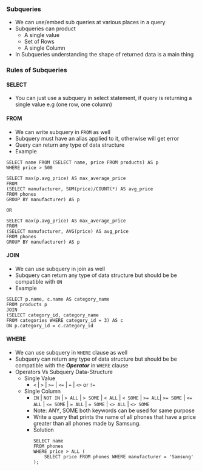 ### Subqueries

- We can use/embed sub queries at various places in a query
- Subqueries can product
  - A single value
  - Set of Rows
  - A single Column
- In Subqueries understanding the shape of returned data is a main thing

### Rules of Subqueries

#### SELECT

- You can just use a subquery in select statement, if query is returning a single value e.g (one row, one column)

#### FROM

- We can write subquery in `FROM` as well
- Subquery must have an alias applied to it, otherwise will get error
- Query can return any type of data structure
- Example

```
SELECT name FROM (SELECT name, price FROM products) AS p
WHERE price > 500
```

```
SELECT max(p.avg_price) AS max_average_price
FROM
(SELECT manufacturer, SUM(price)/COUNT(*) AS avg_price
FROM phones
GROUP BY manufacturer) AS p
```

`OR`

```
SELECT max(p.avg_price) AS max_average_price
FROM
(SELECT manufacturer, AVG(price) AS avg_price
FROM phones
GROUP BY manufacturer) AS p
```

#### JOIN

- We can use subquery in join as well
- Subquery can return any type of data structure but should be be compatible with `ON`
- Example

```
SELECT p.name, c.name AS category_name
FROM products p
JOIN
(SELECT category_id, category_name
FROM categories WHERE category_id = 3) AS c
ON p.category_id = c.category_id
```

#### WHERE

- We can use subquery in `WHERE` clause as well
- Subquery can return any type of data structure but should be be compatible with the **_Operator_** in `WHERE` clause
- Operators Vs Subquery Data-Structure
  - Single Value
    - `<` | `>` | `>=` | `<=` | `=` | `<>` or `!=`
  - Single Column
    - `IN` | `NOT IN` | `> ALL` | `> SOME` | `< ALL` | `< SOME` | `>= ALL`| `>= SOME` | `<= ALL` | `<= SOME` | `= ALL` | `= SOME` | `<> ALL` | `<> SOME`
    - Note: ANY, SOME both keywords can be used for same purpose
    - Write a query that prints the name of all phones that have a price greater than all phones made by Samsung.
    - Solution
      ```
      SELECT name
      FROM phones
      WHERE price > ALL (
          SELECT price FROM phones WHERE manufacturer = 'Samsung'
      );
      ```

